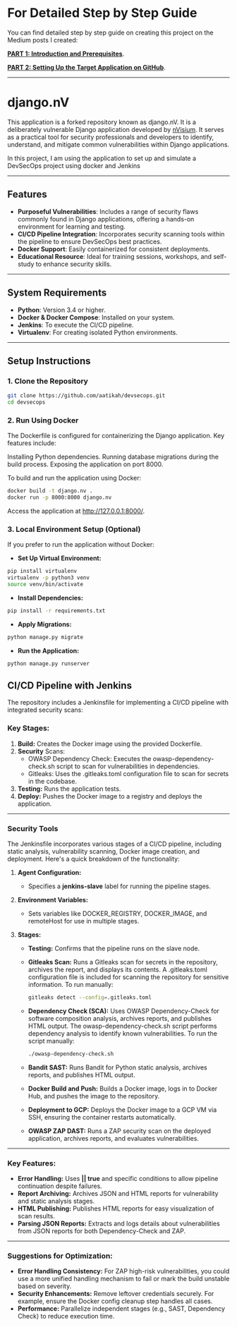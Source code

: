 # For Detailed Step by Step Guide
You can find detailed step by step guide on creating this project on the Medium posts I created:

[**PART 1: Introduction and Prerequisites**](https://link.medium.com/9Dy53khoNQb).

[**PART 2: Setting Up the Target Application on GitHub**](https://link.medium.com/om0MGh6kRQb).

---

# django.nV

This application is a forked repository known as django.nV. It is a deliberately vulnerable Django application developed by [nVisium](https://www.nvisium.com/). It serves as a practical tool for security professionals and developers to identify, understand, and mitigate common vulnerabilities within Django applications.

In this project, I am using the application to set up and simulate a DevSecOps project using docker and Jenkins

---

## Features

- **Purposeful Vulnerabilities**: Includes a range of security flaws commonly found in Django applications, offering a hands-on environment for learning and testing.
- **CI/CD Pipeline Integration**: Incorporates security scanning tools within the pipeline to ensure DevSecOps best practices.
- **Docker Support**: Easily containerized for consistent deployments.
- **Educational Resource**: Ideal for training sessions, workshops, and self-study to enhance security skills.

---

## System Requirements

- **Python**: Version 3.4 or higher.
- **Docker & Docker Compose**: Installed on your system.
- **Jenkins**: To execute the CI/CD pipeline.
- **Virtualenv**: For creating isolated Python environments.

---

## Setup Instructions

### 1. Clone the Repository

```bash
git clone https://github.com/aatikah/devsecops.git
cd devsecops
```

### 2. Run Using Docker
The Dockerfile is configured for containerizing the Django application. Key features include:

Installing Python dependencies.
Running database migrations during the build process.
Exposing the application on port 8000.

To build and run the application using Docker:

```sh
docker build -t django.nv .
docker run -p 8000:8000 django.nv
```
Access the application at http://127.0.0.1:8000/.

### 3. Local Environment Setup (Optional)
If you prefer to run the application without Docker:

- **Set Up Virtual Environment:**
```sh
pip install virtualenv
virtualenv -p python3 venv
source venv/bin/activate
```

- **Install Dependencies:**

```sh
pip install -r requirements.txt
```
- **Apply Migrations:**

```sh
python manage.py migrate
```
- **Run the Application:**

```sh
python manage.py runserver
```
## CI/CD Pipeline with Jenkins
The repository includes a Jenkinsfile for implementing a CI/CD pipeline with integrated security scans:

### Key Stages:
1. **Build:** Creates the Docker image using the provided Dockerfile.
2. **Security** Scans:
    - OWASP Dependency Check: Executes the owasp-dependency-check.sh script to scan for vulnerabilities in dependencies.
    - Gitleaks: Uses the .gitleaks.toml configuration file to scan for secrets in the codebase.
3. **Testing:** Runs the application tests.
4. **Deploy:** Pushes the Docker image to a registry and deploys the application.

---
### Security Tools

The Jenkinsfile  incorporates various stages of a CI/CD pipeline, including static analysis, vulnerability scanning, Docker image creation, and deployment. Here's a quick breakdown of the functionality:

1. **Agent Configuration:**
    - Specifies a **jenkins-slave** label for running the pipeline stages.
      
2. **Environment Variables:**

    - Sets variables like DOCKER_REGISTRY, DOCKER_IMAGE, and remoteHost for use in multiple stages.

3. **Stages:**

    - **Testing:** Confirms that the pipeline runs on the slave node.
    - **Gitleaks Scan:** Runs a Gitleaks scan for secrets in the repository, archives the report, and displays its contents.
      A .gitleaks.toml configuration file is included for scanning the repository for sensitive information. To run manually:

        ```sh
        gitleaks detect --config=.gitleaks.toml
        ```
    - **Dependency Check (SCA):** Uses OWASP Dependency-Check for software composition analysis, archives reports, and publishes HTML             output.
      The owasp-dependency-check.sh script performs dependency analysis to identify known vulnerabilities. To run the script manually:
        ```sh
        ./owasp-dependency-check.sh
        ```
    - **Bandit SAST:** Runs Bandit for Python static analysis, archives reports, and publishes HTML output.
    - **Docker Build and Push:** Builds a Docker image, logs in to Docker Hub, and pushes the image to the repository.
    - **Deployment to GCP:** Deploys the Docker image to a GCP VM via SSH, ensuring the container restarts automatically.
    - **OWASP ZAP DAST:** Runs a ZAP security scan on the deployed application, archives reports, and evaluates vulnerabilities.

---
### Key Features:

- **Error Handling:** Uses **|| true** and specific conditions to allow pipeline continuation despite failures.
- **Report Archiving:** Archives JSON and HTML reports for vulnerability and static analysis stages.
- **HTML Publishing:** Publishes HTML reports for easy visualization of scan results.
- **Parsing JSON Reports:** Extracts and logs details about vulnerabilities from JSON reports for both Dependency-Check and ZAP.

---
### Suggestions for Optimization:

- **Error Handling Consistency:** For ZAP high-risk vulnerabilities, you could use a more unified handling mechanism to fail or mark the build unstable based on severity.
- **Security Enhancements:** Remove leftover credentials securely. For example, ensure the Docker config cleanup step handles all cases.
- **Performance:** Parallelize independent stages (e.g., SAST, Dependency Check) to reduce execution time.




